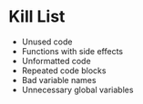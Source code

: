 Kill List
=========
* Unused code
* Functions with side effects
* Unformatted code
* Repeated code blocks
* Bad variable names
* Unnecessary global variables